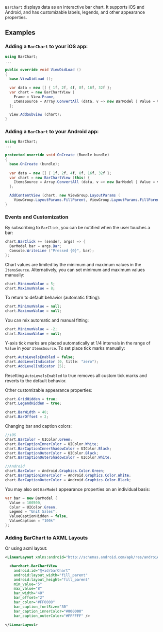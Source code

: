 `BarChart` displays data as an interactive bar chart.  It supports iOS
and Android, and has customizable labels, legends, and other appearance
properties.

## Examples

### Adding a `BarChart` to your iOS app:

```csharp
using BarChart;
...

public override void ViewDidLoad ()
{
  base.ViewDidLoad ();  

  var data = new [] { 1f, 2f, 4f, 8f, 16f, 32f };
  var chart = new BarChartView {
    Frame = View.Frame,
    ItemsSource = Array.ConvertAll (data, v => new BarModel { Value = v })
  };

  View.AddSubview (chart);
}
```

### Adding a `BarChart` to your Android app:

```csharp
using BarChart;
...

protected override void OnCreate (Bundle bundle)
{
  base.OnCreate (bundle);
  
  var data = new [] { 1f, 2f, 4f, 8f, 16f, 32f };
  var chart = new BarChartView (this) {
    ItemsSource = Array.ConvertAll (data, v => new BarModel { Value = v })
  };

  AddContentView (chart, new ViewGroup.LayoutParams (
    ViewGroup.LayoutParams.FillParent, ViewGroup.LayoutParams.FillParent));
}
```

### Events and Customization

By subscribing to `BarClick`, you can be notified when the user
touches a bar:

```csharp
chart.BarClick += (sender, args) => {
  BarModel bar = args.Bar;
  Console.WriteLine ("Pressed {0}", bar);
};
```  

Chart values are limited by the minimum and maximum values in the
`ItemsSource`. Alternatively, you can set minimum and maximum values
manually:

```csharp
chart.MinimumValue = 5;
chart.MaximumValue = 8;
```  

To return to default behavior (automatic fitting):

```csharp
chart.MinimumValue = null;
chart.MaximumValue = null;
```    

You can mix automatic and manual fitting:

```csharp
chart.MinimumValue = -2;
chart.MaximumValue = null;
```    

Y-axis tick marks are placed automatically at 1/4 intervals in the range
of `Value` in your `ItemsSource`. To set place tick marks manually:

```csharp
chart.AutoLevelsEnabled = false;
chart.AddLevelIndicator (0, title: "zero");
chart.AddLevelIndicator (5);
```

Resetting `AutoLevelsEnabled` to true removes all custom tick marks and
reverts to the default behavior.

Other customizable appearance properties:

```csharp
chart.GridHidden = true;
chart.LegendHidden = true;

chart.BarWidth = 40;
chart.BarOffset = 2;
```  

Changing bar and caption colors:

```csharp
//iOS
chart.BarColor = UIColor.Green;
chart.BarCaptionInnerColor = UIColor.White;
chart.BarCaptionInnerShadowColor = UIColor.Black;
chart.BarCaptionOuterColor = UIColor.Black;
chart.BarCaptionOuterShadowColor = UIColor.White;

//Android
chart.BarColor = Android.Graphics.Color.Green;
chart.BarCaptionInnerColor = Android.Graphics.Color.White;
chart.BarCaptionOuterColor = Android.Graphics.Color.Black;
```  

You may also set `BarModel` appearance properties on an individual
basis:

```csharp
var bar = new BarModel {
  Value = 100500,
  Color = UIColor.Green,
  Legend = "Unit Sales",
  ValueCaptionHidden = false,
  ValueCaption = "100k"
};
```

### Adding BarChart to AXML Layouts

Or using axml layout:

```xml
<LinearLayout xmlns:android="http://schemas.android.com/apk/res/android" ... >

  <barchart.BarChartView
    android:id="@+id/barChart"
    android:layout_width="fill_parent"
    android:layout_height="fill_parent"
    min_value="5"
    max_value="8"
    bar_width="40"
    bar_offset="2"
    bar_color="#FF0000"
    bar_caption_fontSize="30"
    bar_caption_innerColor="#000000"
    bar_caption_outerColor="#FFFFFF" />

</LinearLayout>
```

